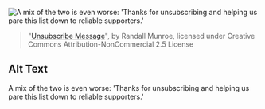 ![A mix of the two is even worse: 'Thanks for unsubscribing and helping us pare this list down to reliable supporters.'](https://imgs.xkcd.com/comics/unsubscribe_message.png)
> "[Unsubscribe Message](https://xkcd.com/2257/)", by Randall Munroe, licensed under Creative Commons Attribution-NonCommercial 2.5 License

## Alt Text
A mix of the two is even worse: 'Thanks for unsubscribing and helping us pare this list down to reliable supporters.'
